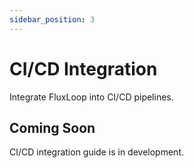 ```yaml
---
sidebar_position: 3
---
```


# CI/CD Integration

Integrate FluxLoop into CI/CD pipelines.

## Coming Soon

CI/CD integration guide is in development.
